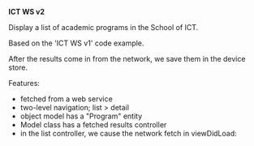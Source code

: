 **ICT WS v2**

Display a list of academic programs in the School of ICT.

Based on the 'ICT WS v1' code example.  

After the results come in from the network, we save them in the device store.

Features:
- fetched from a web service
- two-level navigation; list > detail
- object model has a "Program" entity
- Model class has a fetched results controller
- in the list controller, we cause the network fetch in viewDidLoad:
